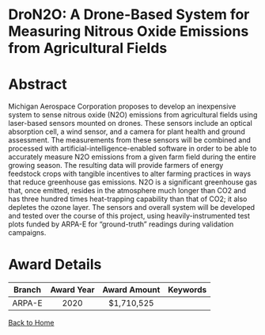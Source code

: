 
DroN2O: A Drone-Based System for Measuring Nitrous Oxide Emissions from Agricultural Fields
===========================================================================================

# Abstract


Michigan Aerospace Corporation proposes to develop an inexpensive system to sense nitrous
oxide (N2O) emissions from agricultural fields using laser-based sensors mounted on drones.
These sensors include an optical absorption cell, a wind sensor, and a camera for plant health and
ground assessment. The measurements from these sensors will be combined and processed with
artificial-intelligence-enabled software in order to be able to accurately measure N2O emissions
from a given farm field during the entire growing season. The resulting data will provide
farmers of energy feedstock crops with tangible incentives to alter farming practices in ways that
reduce greenhouse gas emissions. N2O is a significant greenhouse gas that, once emitted, resides
in the atmosphere much longer than CO2 and has three hundred times heat-trapping capability
than that of CO2; it also depletes the ozone layer. The sensors and overall system will be
developed and tested over the course of this project, using heavily-instrumented test plots funded
by ARPA-E for “ground-truth” readings during validation campaigns.  

# Award Details

|Branch|Award Year|Award Amount|Keywords|
| :---: | :---: | :---: | :---: |
|ARPA-E|2020|$1,710,525||
  
  


[Back to Home](https://github.com/chrischow/dod_sbir_awards/CC/#717)